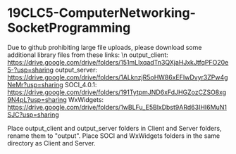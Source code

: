 # 19CLC5-ComputerNetworking-SocketProgramming
Due to github prohibiting large file uploads, please download some additional library files from these links: \n
output_client: https://drive.google.com/drive/folders/151mLIxqadTn3QXjaHJxkJtfqPFO20e5-?usp=sharing
output_server: https://drive.google.com/drive/folders/1ALknzjR5oHW86xEFIwDvyr3ZPw4gNeMr?usp=sharing
SOCI_4.0.1: https://drive.google.com/drive/folders/191TytpmJND6xFdJHGZozCZSO8xg9N4pL?usp=sharing
WxWidgets: https://drive.google.com/drive/folders/1wBLFu_E5BlxDbst9ARd63IHI6MuN1SJC?usp=sharing

Place output_client and output_server folders in Client and Server folders, rename them to "output".
Place SOCI and WxWidgets folders in the same directory as Client and Server.
